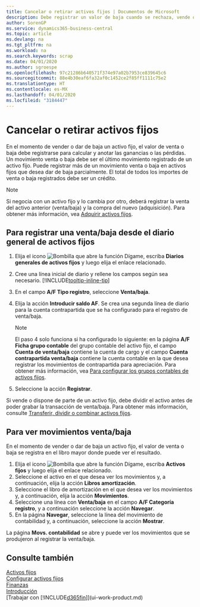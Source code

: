 ```yaml
---
title: Cancelar o retirar activos fijos | Documentos de Microsoft
description: Debe registrar un valor de baja cuando se rechaza, vende o retira un activo fijo.
author: SorenGP
ms.service: dynamics365-business-central
ms.topic: article
ms.devlang: na
ms.tgt_pltfrm: na
ms.workload: na
ms.search.keywords: scrap
ms.date: 04/01/2020
ms.author: sgroespe
ms.openlocfilehash: 97c21286b640571f374e97a02b7953ce839645c6
ms.sourcegitcommit: 88e4b30eaf6fa32af0c1452ce2f85ff1111c75e2
ms.translationtype: HT
ms.contentlocale: es-MX
ms.lasthandoff: 04/01/2020
ms.locfileid: "3184447"
---
```

# <a name="dispose-of-or-retire-fixed-assets"></a>Cancelar o retirar activos fijos
En el momento de vender o dar de baja un activo fijo, el valor de venta o baja debe registrarse para calcular y anotar las ganancias o las pérdidas. Un movimiento venta o baja debe ser el último movimiento registrado de un activo fijo. Puede registrar más de un movimiento venta o baja en activos fijos que desea dar de baja parcialmente. El total de todos los importes de venta o baja registrados debe ser un crédito.  

> [!NOTE]  
>   Si negocia con un activo fijo y lo cambia por otro, deberá registrar la venta del activo anterior (venta/baja) y la compra del nuevo (adquisición). Para obtener más información, vea [Adquirir activos fijos](fa-how-acquire.md).  

## <a name="to-post-a-disposal-from-the-fixed-asset-gl-journal"></a>Para registrar una venta/baja desde el diario general de activos fijos
1. Elija el icono ![Bombilla que abre la función Dígame](media/ui-search/search_small.png "Dígame qué desea hacer"), escriba **Diarios generales de activos fijos** y luego elija el enlace relacionado.  
2. Cree una línea inicial de diario y rellene los campos según sea necesario. [!INCLUDE[tooltip-inline-tip](includes/tooltip-inline-tip_md.md)]  
3. En el campo **A/F Tipo registro**, seleccione **Venta/baja**.  
4. Elija la acción **Introducir saldo AF**. Se crea una segunda línea de diario para la cuenta contrapartida que se ha configurado para el registro de venta/baja.  

    > [!NOTE]  
    >   El paso 4 solo funciona si ha configurado lo siguiente: en la página **A/F Ficha grupo contable** del grupo contable del activo fijo, el campo **Cuenta de venta/baja** contiene la cuenta de cargo y el campo **Cuenta contrapartida venta/baja** contiene la cuenta contable en la que desea registrar los movimientos de contrapartida para apreciación. Para obtener más información, vea [Para configurar los grupos contables de activos fijos](fa-how-setup-general.md#to-set-up-fixed-asset-posting-groups).  
5. Seleccione la acción **Registrar**.  

Si vende o dispone de parte de un activo fijo, debe dividir el activo antes de poder grabar la transacción de venta/baja. Para obtener más información, consulte [Transferir, dividir o combinar activos fijos](fa-how-trans-split-combine.md).  

## <a name="to-view-disposal-ledger-entries"></a>Para ver movimientos venta/baja
En el momento de vender o dar de baja un activo fijo, el valor de venta o baja se registra en el libro mayor donde puede ver el resultado.  

1. Elija el icono ![Bombilla que abre la función Dígame](media/ui-search/search_small.png "Dígame qué desea hacer"), escriba **Activos fijos** y luego elija el enlace relacionado.  
2. Seleccione el activo en el que desea ver los movimientos y, a continuación, elija la acción **Libros amortización**.  
3. Seleccione el libro de amortización en el que desea ver los movimientos y, a continuación, elija la acción **Movimientos**.  
4. Seleccione una línea con **Venta/baja** en el campo **A/F Categoría registro**, y a continuación seleccione la acción **Navegar**.  
5. En la página **Navegar**, seleccione la línea del movimiento de contabilidad y, a continuación, seleccione la acción **Mostrar**.  

La página **Movs. contabilidad** se abre y puede ver los movimientos que se produjeron al registrar la venta/baja.  

## <a name="see-also"></a>Consulte también
[Activos fijos](fa-manage.md)  
[Configurar activos fijos](fa-setup.md)  
[Finanzas](finance.md)  
[Introducción](product-get-started.md)  
[Trabajar con [!INCLUDE[d365fin](includes/d365fin_md.md)]](ui-work-product.md)
